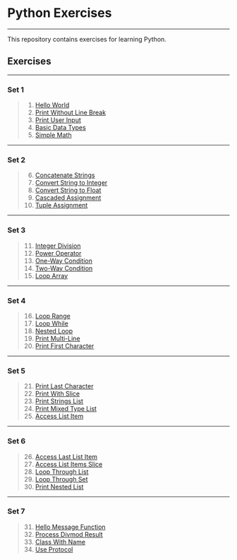 # Python Exercises

---

This repository contains exercises for learning Python.

## Exercises

---
### Set 1
> 1. [Hello World](src/hello-world/challenge.md)
> 2. [Print Without Line Break](src/print-without-line-break/challenge.md)
> 3. [Print User Input](src/print-user-input/challenge.md)
> 4. [Basic Data Types](src/basic-data-types/challenge.md)
> 5. [Simple Math](src/simple-math/challenge.md)

---
### Set 2
> 6. [Concatenate Strings](src/concatenate-strings/challenge.md)
> 7. [Convert String to Integer](src/convert-str-to-int/challenge.md)
> 8. [Convert String to Float](src/convert-str-to-float/challenge.md)
> 9. [Cascaded Assignment](src/cascaded-assignment/challenge.md)
> 10. [Tuple Assignment](src/tuple-assignment/challenge.md)

---
### Set 3
> 11. [Integer Division](src/integer-division/challenge.md)
> 12. [Power Operator](src/power-operator/challenge.md)
> 13. [One-Way Condition](src/one-way-condition/challenge.md)
> 14. [Two-Way Condition](src/two-way-condition/challenge.md)
> 15. [Loop Array](src/loop-array/challenge.md)

---
### Set 4
> 16. [Loop Range](src/loop-range/challenge.md)
> 17. [Loop While](src/loop-while/challenge.md)
> 18. [Nested Loop](src/nested-loop/challenge.md)
> 19. [Print Multi-Line](src/print-multi-line/challenge.md)
> 20. [Print First Character](src/print-first-character/challenge.md)

---
### Set 5
> 21. [Print Last Character](src/print-last-character/challenge.md) 
> 22. [Print With Slice](src/print-with-slice/challenge.md) 
> 23. [Print Strings List](src/print-strings-list/challenge.md) 
> 24. [Print Mixed Type List](src/print-mixed-type-list/challenge.md) 
> 25. [Access List Item](src/access-list-item/challenge.md)

---
### Set 6
> 26. [Access Last List Item](src/access-last-list-item/challenge.md)
> 27. [Access List Items Slice](src/access-list-items-slice/challenge.md)
> 28. [Loop Through List](src/loop-through-list/challenge.md)
> 29. [Loop Through Set](src/loop-through-set/challenge.md)
> 30. [Print Nested List](src/print-nested-list/challenge.md)

---
### Set 7
> 31. [Hello Message Function](src/hello-message-function/challenge.md)
> 32. [Process Divmod Result](src/process-divmod-result/challenge.md)
> 33. [Class With Name](src/class-with-name/challenge.md)
> 34. [Use Protocol](src/use-protocol/challenge.md)
 